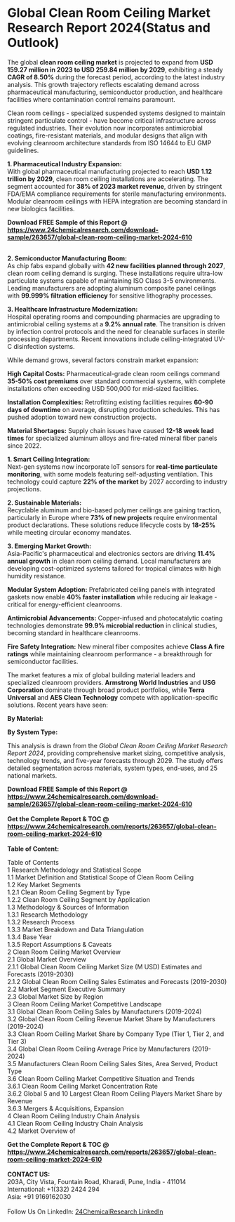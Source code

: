 <h1>Global Clean Room Ceiling Market Research Report 2024(Status and Outlook)</h1><p>The global <strong>clean room ceiling market</strong> is projected to expand from <strong>USD 159.27 million in 2023 to USD 259.84 million by 2029</strong>, exhibiting a steady <strong>CAGR of 8.50%</strong> during the forecast period, according to the latest industry analysis. This growth trajectory reflects escalating demand across pharmaceutical manufacturing, semiconductor production, and healthcare facilities where contamination control remains paramount.</p><p>Clean room ceilings - specialized suspended systems designed to maintain stringent particulate control - have become critical infrastructure across regulated industries. Their evolution now incorporates antimicrobial coatings, fire-resistant materials, and modular designs that align with evolving cleanroom architecture standards from ISO 14644 to EU GMP guidelines.</p><p><strong>1. Pharmaceutical Industry Expansion:</strong><br>
With global pharmaceutical manufacturing projected to reach <strong>USD 1.12 trillion by 2029</strong>, clean room ceiling installations are accelerating. The segment accounted for <strong>38% of 2023 market revenue</strong>, driven by stringent FDA/EMA compliance requirements for sterile manufacturing environments. Modular cleanroom ceilings with HEPA integration are becoming standard in new biologics facilities.</p><div><b>Download FREE Sample of this Report @ 
            <a href="https://www.24chemicalresearch.com/download-sample/263657/global-clean-room-ceiling-market-2024-610">
            https://www.24chemicalresearch.com/download-sample/263657/global-clean-room-ceiling-market-2024-610</a></b></div><br><p><strong>2. Semiconductor Manufacturing Boom:</strong><br>
As chip fabs expand globally with <strong>42 new facilities planned through 2027</strong>, clean room ceiling demand is surging. These installations require ultra-low particulate systems capable of maintaining ISO Class 3-5 environments. Leading manufacturers are adopting aluminum composite panel ceilings with <strong>99.999% filtration efficiency</strong> for sensitive lithography processes.</p><p><strong>3. Healthcare Infrastructure Modernization:</strong><br>
Hospital operating rooms and compounding pharmacies are upgrading to antimicrobial ceiling systems at a <strong>9.2% annual rate</strong>. The transition is driven by infection control protocols and the need for cleanable surfaces in sterile processing departments. Recent innovations include ceiling-integrated UV-C disinfection systems.</p><p>While demand grows, several factors constrain market expansion:</p><p><strong>High Capital Costs:</strong> Pharmaceutical-grade clean room ceilings command <strong>35-50% cost premiums</strong> over standard commercial systems, with complete installations often exceeding USD 500,000 for mid-sized facilities.</p><p><strong>Installation Complexities:</strong> Retrofitting existing facilities requires <strong>60-90 days of downtime</strong> on average, disrupting production schedules. This has pushed adoption toward new construction projects.</p><p><strong>Material Shortages:</strong> Supply chain issues have caused <strong>12-18 week lead times</strong> for specialized aluminum alloys and fire-rated mineral fiber panels since 2022.</p><p><strong>1. Smart Ceiling Integration:</strong><br>
Next-gen systems now incorporate IoT sensors for <strong>real-time particulate monitoring</strong>, with some models featuring self-adjusting ventilation. This technology could capture <strong>22% of the market</strong> by 2027 according to industry projections.</p><p><strong>2. Sustainable Materials:</strong><br>
Recyclable aluminum and bio-based polymer ceilings are gaining traction, particularly in Europe where <strong>73% of new projects</strong> require environmental product declarations. These solutions reduce lifecycle costs by <strong>18-25%</strong> while meeting circular economy mandates.</p><p><strong>3. Emerging Market Growth:</strong><br>
Asia-Pacific's pharmaceutical and electronics sectors are driving <strong>11.4% annual growth</strong> in clean room ceiling demand. Local manufacturers are developing cost-optimized systems tailored for tropical climates with high humidity resistance.</p><p><strong>Modular System Adoption:</strong> Prefabricated ceiling panels with integrated gaskets now enable <strong>40% faster installation</strong> while reducing air leakage - critical for energy-efficient cleanrooms.</p><p><strong>Antimicrobial Advancements:</strong> Copper-infused and photocatalytic coating technologies demonstrate <strong>99.9% microbial reduction</strong> in clinical studies, becoming standard in healthcare cleanrooms.</p><p><strong>Fire Safety Integration:</strong> New mineral fiber composites achieve <strong>Class A fire ratings</strong> while maintaining cleanroom performance - a breakthrough for semiconductor facilities.</p><p>The market features a mix of global building material leaders and specialized cleanroom providers. <strong>Armstrong World Industries</strong> and <strong>USG Corporation</strong> dominate through broad product portfolios, while <strong>Terra Universal</strong> and <strong>AES Clean Technology</strong> compete with application-specific solutions. Recent years have seen:</p><p><strong>By Material:</strong></p><p><strong>By System Type:</strong></p><p>This analysis is drawn from the <em>Global Clean Room Ceiling Market Research Report 2024</em>, providing comprehensive market sizing, competitive analysis, technology trends, and five-year forecasts through 2029. The study offers detailed segmentation across materials, system types, end-uses, and 25 national markets.</p><div><b>Download FREE Sample of this Report @ 
            <a href="https://www.24chemicalresearch.com/download-sample/263657/global-clean-room-ceiling-market-2024-610">
            https://www.24chemicalresearch.com/download-sample/263657/global-clean-room-ceiling-market-2024-610</a></b></div><br><div><b>Get the Complete Report & TOC @ 
            <a href="https://www.24chemicalresearch.com/reports/263657/global-clean-room-ceiling-market-2024-610">
            https://www.24chemicalresearch.com/reports/263657/global-clean-room-ceiling-market-2024-610</a></b></div><br>
            <b>Table of Content:</b><p>Table of Contents<br />
1 Research Methodology and Statistical Scope<br />
1.1 Market Definition and Statistical Scope of Clean Room Ceiling<br />
1.2 Key Market Segments<br />
1.2.1 Clean Room Ceiling Segment by Type<br />
1.2.2 Clean Room Ceiling Segment by Application<br />
1.3 Methodology & Sources of Information<br />
1.3.1 Research Methodology<br />
1.3.2 Research Process<br />
1.3.3 Market Breakdown and Data Triangulation<br />
1.3.4 Base Year<br />
1.3.5 Report Assumptions & Caveats<br />
2 Clean Room Ceiling Market Overview<br />
2.1 Global Market Overview<br />
2.1.1 Global Clean Room Ceiling Market Size (M USD) Estimates and Forecasts (2019-2030)<br />
2.1.2 Global Clean Room Ceiling Sales Estimates and Forecasts (2019-2030)<br />
2.2 Market Segment Executive Summary<br />
2.3 Global Market Size by Region<br />
3 Clean Room Ceiling Market Competitive Landscape<br />
3.1 Global Clean Room Ceiling Sales by Manufacturers (2019-2024)<br />
3.2 Global Clean Room Ceiling Revenue Market Share by Manufacturers (2019-2024)<br />
3.3 Clean Room Ceiling Market Share by Company Type (Tier 1, Tier 2, and Tier 3)<br />
3.4 Global Clean Room Ceiling Average Price by Manufacturers (2019-2024)<br />
3.5 Manufacturers Clean Room Ceiling Sales Sites, Area Served, Product Type<br />
3.6 Clean Room Ceiling Market Competitive Situation and Trends<br />
3.6.1 Clean Room Ceiling Market Concentration Rate<br />
3.6.2 Global 5 and 10 Largest Clean Room Ceiling Players Market Share by Revenue<br />
3.6.3 Mergers & Acquisitions, Expansion<br />
4 Clean Room Ceiling Industry Chain Analysis<br />
4.1 Clean Room Ceiling Industry Chain Analysis<br />
4.2 Market Overview of</p><div><b>Get the Complete Report & TOC @ 
            <a href="https://www.24chemicalresearch.com/reports/263657/global-clean-room-ceiling-market-2024-610">
            https://www.24chemicalresearch.com/reports/263657/global-clean-room-ceiling-market-2024-610</a></b></div><br><b>CONTACT US:</b><br>
            203A, City Vista, Fountain Road, Kharadi, Pune, India - 411014<br>
            International: +1(332) 2424 294<br>
            Asia: +91 9169162030 <br><br>
            Follow Us On LinkedIn: <a href="https://www.linkedin.com/company/24chemicalresearch/">24ChemicalResearch LinkedIn</a>